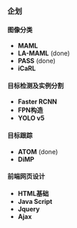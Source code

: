 ### 企划

#### 图像分类

- **MAML**
- **LA-MAML** (done)
- **PASS** (done)
- **iCaRL**

#### 目标检测及实例分割

- **Faster RCNN**
- **FPN构造**
- **YOLO v5**

#### 目标跟踪

- **ATOM** (done)
- **DiMP**

#### 前端网页设计

- **HTML基础**
- **Java Script**
- **Jquery**
- **Ajax**

